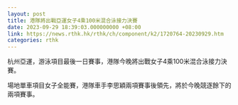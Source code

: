 ```yaml
---
layout: post
title: 港隊將出戰亞運女子4乘100米混合泳接力決賽
date: 2023-09-29 18:39:03.000000000 +08:00
link: https://news.rthk.hk/rthk/ch/component/k2/1720764-20230929.htm
categories: rthk
---
```


杭州亞運，游泳項目最後一日賽事，港隊今晚將出戰女子4乘100米混合泳接力決賽。

場地單車項目女子全能賽，港隊車手李思穎兩項賽事後領先，將於今晚競逐餘下的兩項賽事。
